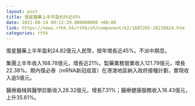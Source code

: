 ```yaml
---
layout: post
title: 復星醫藥上半年盈利升近45%
date: 2021-08-24 00:12:29.000000000 +08:00
link: https://news.rthk.hk/rthk/ch/component/k2/1607265-20210824.htm
categories: rthk
---
```


復星醫藥上半年盈利24.82億元人民幣，按年增長近45%。不派中期息。

集團上半年收入168.78億元，增長近21%。製藥業務營業收入121.79億元，增長22.38%。期內復必泰（mRNA新冠疫苗）在港澳地區納入政府接種計劃，實現收入逾5億元。

醫療器械與醫學診斷收入28.32億元，增長7.31%；醫療健康服務收入18.43億元，上升35.61%。
